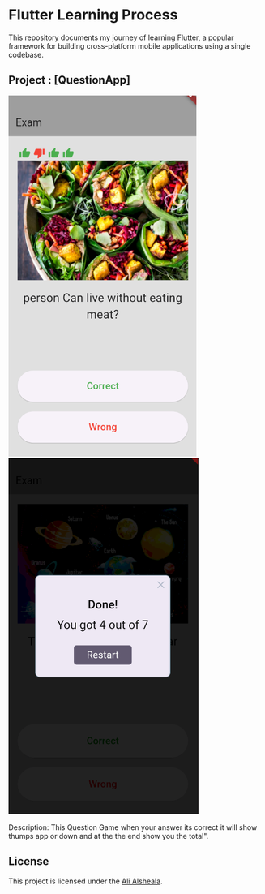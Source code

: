 # Flutter Learning Process

This repository documents my journey of learning Flutter, a popular framework for building cross-platform mobile applications using a single codebase.





## Project : [QuestionApp]

![Image 1](images/project1.png)
![Image 2](images/project2.png)

Description: This Question Game when your answer its correct it will show thumps app or down and at the the end show you the total".


## License

This project is licensed under the [Ali Alsheala](LICENSE).
